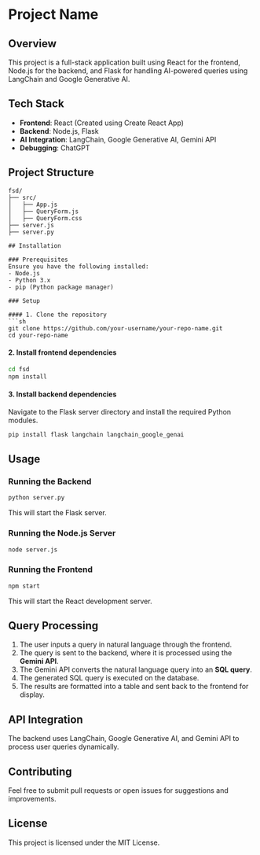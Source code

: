# Project Name

## Overview
This project is a full-stack application built using React for the frontend, Node.js for the backend, and Flask for handling AI-powered queries using LangChain and Google Generative AI.

## Tech Stack
- **Frontend**: React (Created using Create React App)
- **Backend**: Node.js, Flask
- **AI Integration**: LangChain, Google Generative AI, Gemini API
- **Debugging**: ChatGPT

## Project Structure
```
fsd/
├── src/
│   ├── App.js
│   ├── QueryForm.js
│   ├── QueryForm.css
├── server.js
├── server.py

## Installation

### Prerequisites
Ensure you have the following installed:
- Node.js
- Python 3.x
- pip (Python package manager)

### Setup

#### 1. Clone the repository
```sh
git clone https://github.com/your-username/your-repo-name.git
cd your-repo-name
```

#### 2. Install frontend dependencies
```sh
cd fsd
npm install
```

#### 3. Install backend dependencies
Navigate to the Flask server directory and install the required Python modules.
```sh
pip install flask langchain langchain_google_genai
```

## Usage

### Running the Backend
```sh
python server.py
```
This will start the Flask server.

### Running the Node.js Server
```sh
node server.js
```
### Running the Frontend
```sh
npm start
```
This will start the React development server.

## Query Processing
1. The user inputs a query in natural language through the frontend.
2. The query is sent to the backend, where it is processed using the **Gemini API**.
3. The Gemini API converts the natural language query into an **SQL query**.
4. The generated SQL query is executed on the database.
5. The results are formatted into a table and sent back to the frontend for display.

## API Integration
The backend uses LangChain, Google Generative AI, and Gemini API to process user queries dynamically.

## Contributing
Feel free to submit pull requests or open issues for suggestions and improvements.

## License
This project is licensed under the MIT License.

